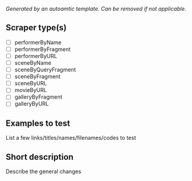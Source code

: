 _Generated by an autoamtic template. Can be removed if not applicable._

## Scraper type(s)
- [ ] performerByName
- [ ] performerByFragment
- [ ] performerByURL
- [ ] sceneByName
- [ ] sceneByQueryFragment
- [ ] sceneByFragment
- [ ] sceneByURL
- [ ] movieByURL
- [ ] galleryByFragment
- [ ] galleryByURL

## Examples to test

List a few links/titles/names/filenames/codes to test

## Short description

Describe the general changes

